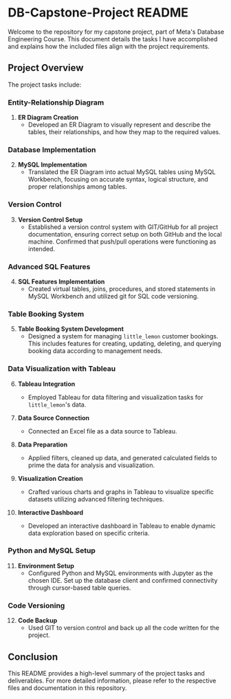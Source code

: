 # DB-Capstone-Project README

Welcome to the repository for my capstone project, part of Meta's Database Engineering Course. This document details the tasks I have accomplished and explains how the included files align with the project requirements.

## Project Overview

The project tasks include:

### Entity-Relationship Diagram

1. **ER Diagram Creation**
   - Developed an ER Diagram to visually represent and describe the tables, their relationships, and how they map to the required values.

### Database Implementation

2. **MySQL Implementation**
   - Translated the ER Diagram into actual MySQL tables using MySQL Workbench, focusing on accurate syntax, logical structure, and proper relationships among tables.

### Version Control

3. **Version Control Setup**
   - Established a version control system with GIT/GitHub for all project documentation, ensuring correct setup on both GitHub and the local machine. Confirmed that push/pull operations were functioning as intended.

### Advanced SQL Features

4. **SQL Features Implementation**
   - Created virtual tables, joins, procedures, and stored statements in MySQL Workbench and utilized git for SQL code versioning.

### Table Booking System

5. **Table Booking System Development**
   - Designed a system for managing `little_lemon` customer bookings. This includes features for creating, updating, deleting, and querying booking data according to management needs.

### Data Visualization with Tableau

6. **Tableau Integration**
   - Employed Tableau for data filtering and visualization tasks for `little_lemon`'s data.

7. **Data Source Connection**
   - Connected an Excel file as a data source to Tableau.

8. **Data Preparation**
   - Applied filters, cleaned up data, and generated calculated fields to prime the data for analysis and visualization.

9. **Visualization Creation**
   - Crafted various charts and graphs in Tableau to visualize specific datasets utilizing advanced filtering techniques.

10. **Interactive Dashboard**
    - Developed an interactive dashboard in Tableau to enable dynamic data exploration based on specific criteria.

### Python and MySQL Setup

11. **Environment Setup**
    - Configured Python and MySQL environments with Jupyter as the chosen IDE. Set up the database client and confirmed connectivity through cursor-based table queries.

### Code Versioning

12. **Code Backup**
    - Used GIT to version control and back up all the code written for the project.

## Conclusion

This README provides a high-level summary of the project tasks and deliverables. For more detailed information, please refer to the respective files and documentation in this repository.
